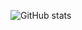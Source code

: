 ![GitHub stats]([https://github-readme-stats.vercel.app/api?username=xvadsan&count_private=true&theme=tokyonight](https://github.com/devicons/devicon/blob/master/icons/android/android-original-wordmark.svg))

<!--
**xvadsan/xvadsan** is a ✨ _special_ ✨ repository because its `README.md` (this file) appears on your GitHub profile.

Here are some ideas to get you started:

- 🔭 I’m currently working on ...
- 🌱 I’m currently learning ...
- 👯 I’m looking to collaborate on ...
- 🤔 I’m looking for help with ...
- 💬 Ask me about ...
- 📫 How to reach me: ...
- 😄 Pronouns: ...
- ⚡ Fun fact: ...
-->
